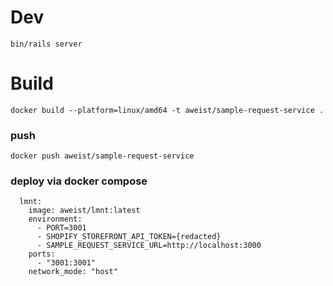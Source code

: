 # Dev

```
bin/rails server
```

# Build

```
docker build --platform=linux/amd64 -t aweist/sample-request-service .
```

### push

```
docker push aweist/sample-request-service
```

### deploy via docker compose

```docker
  lmnt:
    image: aweist/lmnt:latest
    environment:
      - PORT=3001
      - SHOPIFY_STOREFRONT_API_TOKEN={redacted}
      - SAMPLE_REQUEST_SERVICE_URL=http://localhost:3000
    ports:
      - "3001:3001"
    network_mode: "host"
```
